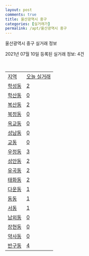 ```yaml
---
layout: post
comments: true
title: 울산광역시 중구
categories: [실거래가]
permalink: /apt/울산광역시 중구
---
```


울산광역시 중구 실거래 정보

2021년 07월 10일 등록된 실거래 정보: 4건

<script type="text/javascript">
  google.charts.load('current', {'packages':['corechart']});
  google.charts.setOnLoadCallback(drawChart);

  function drawChart() {
    var data = google.visualization.arrayToDataTable([['거래일', '매매', '전월세', '전매'], ['20-07', 205, 121, 9], ['20-08', 263, 167, 14], ['20-09', 264, 125, 19], ['20-10', 545, 118, 13], ['20-11', 679, 183, 13], ['20-12', 359, 151, 7], ['21-01', 178, 181, 2], ['21-02', 143, 149, 11], ['21-03', 158, 166, 8], ['21-04', 161, 148, 153], ['21-05', 178, 104, 72], ['21-06', 152, 92, 3], ['21-07', 14, 12, 0]]);

    var options = {
      title: '최근 1년간 유형별 거래량 추이',
      legend: { position: 'bottom' }
    };

    var chart = new google.visualization.LineChart(document.getElementById('columnchart_material'));
    chart.draw(data, (options));
  }
</script>

<div id="columnchart_material" style="width: 95%; margin-left: -35px"></div>
<br>
<table class="sortable">
  <tr>
    <td><a href="#">지역</a></td>
    <td><a href="#">오늘 실거래</a></td>
  </tr>

  
  <tr class="item">
    <td><a href="울산광역시 중구 학성동">학성동</a></td>
    <td><a href="울산광역시 중구 학성동">2</a></td>
  </tr>
    

  <tr class="item">
    <td><a href="울산광역시 중구 학산동">학산동</a></td>
    <td><a href="울산광역시 중구 학산동">0</a></td>
  </tr>
    

  <tr class="item">
    <td><a href="울산광역시 중구 복산동">복산동</a></td>
    <td><a href="울산광역시 중구 복산동">2</a></td>
  </tr>
    

  <tr class="item">
    <td><a href="울산광역시 중구 북정동">북정동</a></td>
    <td><a href="울산광역시 중구 북정동">0</a></td>
  </tr>
    

  <tr class="item">
    <td><a href="울산광역시 중구 옥교동">옥교동</a></td>
    <td><a href="울산광역시 중구 옥교동">0</a></td>
  </tr>
    

  <tr class="item">
    <td><a href="울산광역시 중구 성남동">성남동</a></td>
    <td><a href="울산광역시 중구 성남동">0</a></td>
  </tr>
    

  <tr class="item">
    <td><a href="울산광역시 중구 교동">교동</a></td>
    <td><a href="울산광역시 중구 교동">0</a></td>
  </tr>
    

  <tr class="item">
    <td><a href="울산광역시 중구 우정동">우정동</a></td>
    <td><a href="울산광역시 중구 우정동">3</a></td>
  </tr>
    

  <tr class="item">
    <td><a href="울산광역시 중구 성안동">성안동</a></td>
    <td><a href="울산광역시 중구 성안동">2</a></td>
  </tr>
    

  <tr class="item">
    <td><a href="울산광역시 중구 유곡동">유곡동</a></td>
    <td><a href="울산광역시 중구 유곡동">2</a></td>
  </tr>
    

  <tr class="item">
    <td><a href="울산광역시 중구 태화동">태화동</a></td>
    <td><a href="울산광역시 중구 태화동">2</a></td>
  </tr>
    

  <tr class="item">
    <td><a href="울산광역시 중구 다운동">다운동</a></td>
    <td><a href="울산광역시 중구 다운동">1</a></td>
  </tr>
    

  <tr class="item">
    <td><a href="울산광역시 중구 동동">동동</a></td>
    <td><a href="울산광역시 중구 동동">1</a></td>
  </tr>
    

  <tr class="item">
    <td><a href="울산광역시 중구 서동">서동</a></td>
    <td><a href="울산광역시 중구 서동">1</a></td>
  </tr>
    

  <tr class="item">
    <td><a href="울산광역시 중구 남외동">남외동</a></td>
    <td><a href="울산광역시 중구 남외동">0</a></td>
  </tr>
    

  <tr class="item">
    <td><a href="울산광역시 중구 장현동">장현동</a></td>
    <td><a href="울산광역시 중구 장현동">0</a></td>
  </tr>
    

  <tr class="item">
    <td><a href="울산광역시 중구 약사동">약사동</a></td>
    <td><a href="울산광역시 중구 약사동">0</a></td>
  </tr>
    

  <tr class="item">
    <td><a href="울산광역시 중구 반구동">반구동</a></td>
    <td><a href="울산광역시 중구 반구동">4</a></td>
  </tr>
    


</table>


    